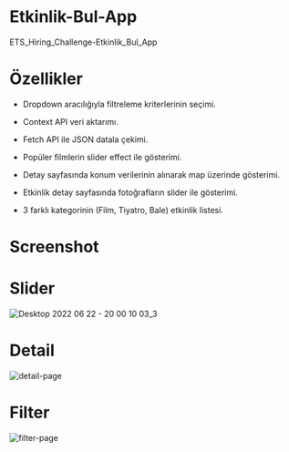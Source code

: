 # Etkinlik-Bul-App
ETS_Hiring_Challenge-Etkinlik_Bul_App


# Özellikler

- Dropdown aracılığıyla filtreleme kriterlerinin seçimi.

- Context API veri aktarımı.

- Fetch API ile JSON datala çekimi.

- Popüler filmlerin slider effect ile gösterimi.

- Detay sayfasında konum verilerinin alınarak map üzerinde gösterimi.

- Etkinlik detay sayfasında fotoğrafların slider ile gösterimi.

- 3 farklı kategorinin (Film, Tiyatro, Bale) etkinlik listesi.



# Screenshot
# Slider
![Desktop 2022 06 22 - 20 00 10 03_3](https://user-images.githubusercontent.com/104764065/175098159-d231ded6-c234-43ec-b356-1966cfd81a5b.gif)
# Detail
![detail-page](https://user-images.githubusercontent.com/104764065/175098270-78cb4011-f08c-4300-8871-cc85f5d81892.png)
# Filter
![filter-page](https://user-images.githubusercontent.com/104764065/175098264-3cc3217f-a519-40a0-9968-f520353bbb1d.png)

